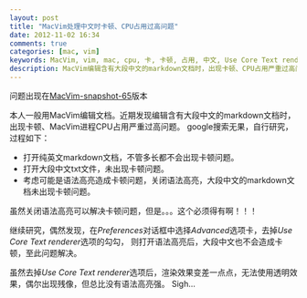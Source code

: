 ```yaml
---
layout: post
title: "MacVim处理中文时卡顿、CPU占用过高问题"
date: 2012-11-02 16:34
comments: true
categories: [mac, vim]
keywords: MacVim, vim, mac, cpu, 卡, 卡顿, 占用, 中文, Use Core Text renderer
description: MacVim编辑含有大段中文的markdown文档时，出现卡顿、CPU占用严重过高问题。Preferences对话框、Advanced选项卡中去掉Use Core Text renderer选项，问题解决。
---
```


问题出现在[MacVim-snapshot-65][1]版本

本人一般用MacVim编辑文档。近期发现编辑含有大段中文的markdown文档时，出现卡顿、MacVim进程CPU占用严重过高问题。
google搜索无果，自行研究，过程如下：

* 打开纯英文markdown文档，不管多长都不会出现卡顿问题。
* 打开大段中文txt文件，未出现卡顿问题。
* 考虑可能是语法高亮造成卡顿问题，关闭语法高亮，大段中文的markdown文档未出现卡顿问题。

虽然关闭语法高亮可以解决卡顿问题，但是。。。这个必须得有啊！！！

继续研究，偶然发现，在*Preferences*对话框中选择*Advanced*选项卡，去掉*Use Core Text renderer*选项的勾勾，
则打开语法高亮后，大段中文也不会造成卡顿，至此问题解决。

虽然去掉*Use Core Text renderer*选项后，渲染效果变差一点点，无法使用透明效果，偶尔出现残像，但总比没有语法高亮强。
Sigh...

[1]: https://github.com/downloads/b4winckler/macvim/MacVim-snapshot-65.tbz
